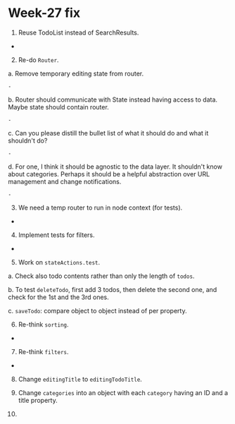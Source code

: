 # Week-27 fix

1. Reuse TodoList instead of SearchResults.

  -  

2. Re-do `Router`.   

  a. Remove temporary editing state from router.  

    - 

  b. Router should communicate with State instead having access to data. Maybe state should contain router. 

    - 

  c. Can you please distill the bullet list of what it should do and what it shouldn't do?

    -

  d. For one, I think it should be agnostic to the data layer. It shouldn't know about categories. Perhaps it should be a helpful abstraction over URL management and change notifications.

    - 
    
3. We need a temp router to run in node context (for tests). 

  -  

4. Implement tests for filters.

  - 

5. Work on `stateActions.test`. 

  a. Check also todo contents rather than only the length of `todos`.

  b. To test `deleteTodo`, first add 3 todos, then delete the second one, and check for the 1st and the 3rd ones. 

  c. `saveTodo`: compare object to object instead of per property. 

6. Re-think `sorting`. 

  -

7. Re-think `filters`.

  -

8. Change `editingTitle` to `editingTodoTitle`. 

9. Change `categories` into an object with each `category` having an ID and a title property. 

10. 
